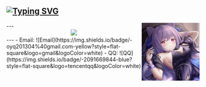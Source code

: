 [![Typing SVG](https://readme-typing-svg.demolab.com?font=Fira+Code&pause=200&color=F9CCE2&background=FFFFFF00&multiline=true&width=800&height=95&lines=Hi+there%2C+I'm+Schwi)](https://git.io/typing-svg)
---
<img width="30%" align="right" alt="Github" src="bailan.jpg" />
---
<div align="center"><img src="https://cdn.jsdelivr.net/gh/Schwi201304/Schwi201304/assets/github-contribution-grid-snake.svg" /></div>
---
- Email: ![Email](https://img.shields.io/badge/-oyq201304%40gmail.com-yellow?style=flat-square&logo=gmail&logoColor=white)
- QQ: ![QQ](https://img.shields.io/badge/-2091669844-blue?style=flat-square&logo=tencentqq&logoColor=white)
